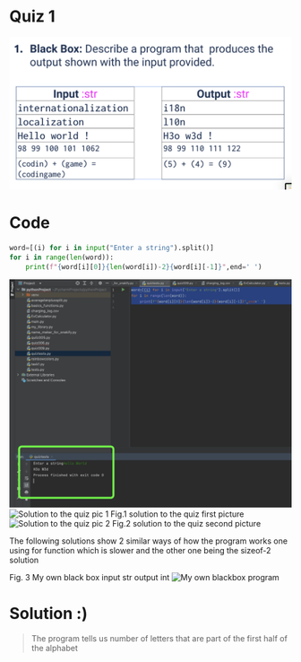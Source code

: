 # Quiz 1 
![](https://github.com/AleksandarDzudzevic/Unit-1/blob/main/Quiz001text.png)
# Code
```.py
word=[(i) for i in input("Enter a string").split()]
for i in range(len(word)):
    print(f"{word[i][0]}{len(word[i])-2}{word[i][-1]}",end=' ')

```
![](https://github.com/AleksandarDzudzevic/Unit-1/blob/main/Quiz001test.png)
![Solution to the quiz pic 1](https://github.com/AleksandarDzudzevic/Unit-1/blob/main/IMG_20220824_114203.jpg)
Fig.1 solution to the quiz first picture
![Solution to the quiz pic 2](https://github.com/AleksandarDzudzevic/Unit-1/blob/main/IMG_20220824_114210.jpg)
Fig.2 solution to the quiz second picture

The following solutions show 2 similar ways of how the program works one using for function which is slower and the other one being the sizeof-2 solution 

Fig. 3 My own black box input str output int
![My own blackbox program](https://github.com/AleksandarDzudzevic/Unit-1/blob/main/IMG_20220824_114222.jpg)

# Solution :)
>The program tells us number of letters that are part of the first half of the alphabet
